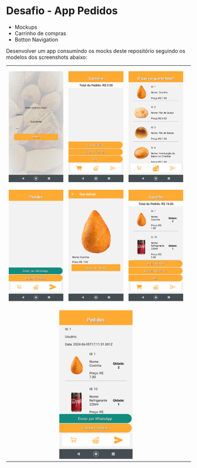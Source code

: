# Desafio - App Pedidos
- Mockups
- Carrinho de compras
- Botton Navigation

Desenvolver um app consumindo os mocks deste repositório seguindo os modelos dos screenshots abaixo:
<table>
    <tr>
        <td>
            <img alt="Tela1" src="./screenshots/tela01.png" width="200">
        </td>
        <td>
            <img alt="Tela2" src="./screenshots/tela02.png" width="200">
        </td>
        <td>
            <img alt="Tela3" src="./screenshots/tela03.png" width="200">
        </td>
    </tr>
    <tr>
        <td>
            <img alt="Tela4" src="./screenshots/tela04.png" width="200">
        </td>
        <td>
            <img alt="Tela5" src="./screenshots/tela05.png" width="200">
        </td>
        <td>
            <img alt="Tela6" src="./screenshots/tela06.png" width="200">
        </td>
        <td>
    </tr>
    <tr>
        <td colspan="3" align="center">
            <img alt="Tela7" src="./screenshots/tela07.png" width="200">
        </td>
    </tr>
</table>